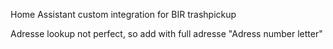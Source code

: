 Home Assistant custom integration for BIR trashpickup

Adresse lookup not perfect, so add with full adresse "Adress number letter"

